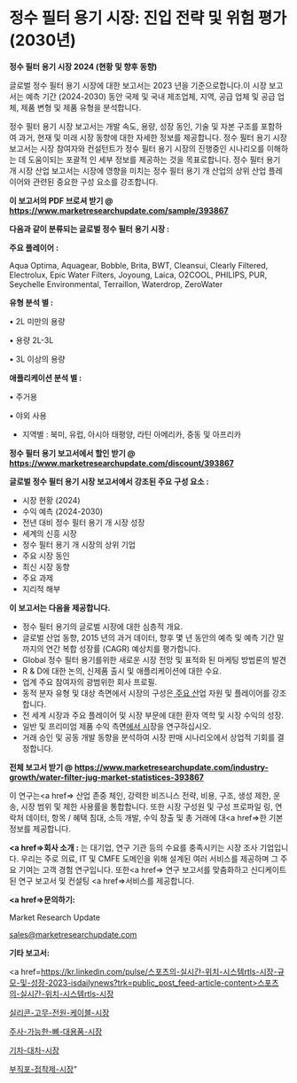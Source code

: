 # 정수 필터 용기 시장: 진입 전략 및 위험 평가(2030년)

<strong>정수 필터 용기 시장 2024 (현황 및 향후 동향)</strong>

글로벌 정수 필터 용기 시장에 대한 보고서는 2023 년을 기준으로합니다.이 시장 보고서는 예측 기간 (2024-2030) 동안 국제 및 국내 제조업체, 지역, 공급 업체 및 공급 업체, 제품 변형 및 제품 유형을 분석합니다.

정수 필터 용기 시장 보고서는 개발 속도, 용량, 성장 동인, 기술 및 자본 구조를 포함하여 과거, 현재 및 미래 시장 동향에 대한 자세한 정보를 제공합니다. 정수 필터 용기 시장 보고서는 시장 참여자와 컨설턴트가 정수 필터 용기 시장의 진행중인 시나리오를 이해하는 데 도움이되는 포괄적 인 세부 정보를 제공하는 것을 목표로합니다. 정수 필터 용기 개 시장 산업 보고서는 시장에 영향을 미치는 정수 필터 용기 개 산업의 상위 산업 플레이어와 관련된 중요한 구성 요소를 강조합니다.



<strong>이 보고서의 PDF 브로셔 받기 @ <a href=https://www.marketresearchupdate.com/sample/393867>https://www.marketresearchupdate.com/sample/393867</a></strong>



<strong>다음과 같이 분류되는 글로벌 정수 필터 용기 시장 :</strong>



<strong>주요 플레이어 :</strong>

Aqua Optima, Aquagear, Bobble, Brita, BWT, Cleansui, Clearly Filtered, Electrolux, Epic Water Filters, Joyoung, Laica, O2COOL, PHILIPS, PUR, Seychelle Environmental, Terraillon, Waterdrop, ZeroWater



<strong>유형 분석 별 :</strong>

• 2L 미만의 용량

• 용량 2L-3L

• 3L 이상의 용량



<strong>애플리케이션 분석 별 :</strong>

• 주거용

• 야외 사용

<ul>
  <li>지역별 : 북미, 유럽, 아시아 태평양, 라틴 아메리카, 중동 및 아프리카</li>
</ul>


<strong>정수 필터 용기 보고서에서 할인 받기 @ <a href=https://www.marketresearchupdate.com/discount/393867>https://www.marketresearchupdate.com/discount/393867</a></strong>



<strong>글로벌 정수 필터 용기 시장 보고서에서 강조된 주요 구성 요소 :</strong>
<ul>
  <li>시장 현황 (2024)</li>
  <li>수익 예측 (2024-2030)</li>
  <li>전년 대비 정수 필터 용기 개 시장 성장</li>
  <li>세계의 신흥 시장</li>
  <li>정수 필터 용기 개 시장의 상위 기업</li>
  <li>주요 시장 동인</li>
  <li>최신 시장 동향</li>
  <li>주요 과제</li>
  <li>지리적 해부</li>
</ul>


<strong>이 보고서는 다음을 제공합니다.</strong>
<ul>
  <li>정수 필터 용기의 글로벌 시장에 대한 심층적 개요.</li>
  <li>글로벌 산업 동향, 2015 년의 과거 데이터, 향후 몇 년 동안의 예측 및 예측 기간 말까지의 연간 복합 성장률 (CAGR) 예상치를 평가합니다.</li>
  <li>Global 정수 필터 용기를위한 새로운 시장 전망 및 표적화 된 마케팅 방법론의 발견</li>
  <li>R &amp; D에 대한 논의, 신제품 출시 및 애플리케이션에 대한 수요.</li>
  <li>업계 주요 참여자의 광범위한 회사 프로필.</li>
  <li>동적 분자 유형 및 대상 측면에서 시장의 구성은<a href=> 주요 산</a>업 자원 및 플레이어를 강조합니다.</li>
  <li>전 세계 시장과 주요 플레이어 및 시장 부문에 대한 환자 역학 및 시장 수익의 성장.</li>
  <li>일반 및 프리미엄 제품 수익 측면<a href=>에서 시</a>장을 연구하십시오.</li>
  <li>거래 승인 및 공동 개발 동향을 분석하여 시장 판매 시나리오에서 상업적 기회를 결정합니다.</li>
</ul>



<strong>전체 보고서 받기 @ <a href=https://www.marketresearchupdate.com/industry-growth/water-filter-jug-market-statistices-393867>https://www.marketresearchupdate.com/industry-growth/water-filter-jug-market-statistices-393867</a></strong>

이 연구는<a href=> 산업 존중</a> 체인, 강력한 비즈니스 전략, 비용, 구조, 생성 제한, 운송, 시장 범위 및 제한 사용률을 통합합니다. 또한 시장 구성원 및 구성 프로파일 링, 연락처 데이터, 항목 / 혜택 침대, 소득 개발, 수익 창출 및 총 거래에 대<a href=>한 기본 </a>정보를 제공합니다.



<strong><a href=>회사 소</a>개 :</strong>
는 대기업, 연구 기관 등의 수요를 충족시키는 시장 조사 기업입니다. 우리는 주로 의료, IT 및 CMFE 도메인을 위해 설계된 여러 서비스를 제공하며 그 주요 기여는 고객 경험 연구입니다. 또한<a href=> 연구 보</a>고서를 맞춤화하고 신디케이트 된 연구 보고서 및 컨설팅 <a href=>서비스</a>를 제공합니다.



<strong><a href=>문의하기:</a></strong>

Market Research Update

sales@marketresearchupdate.com



<strong>기타 보고서:</strong>

<a href=https://kr.linkedin.com/pulse/스포츠의-실시간-위치-시스템rtls-시장-규모-및-성장-2023-isdailynews?trk=public_post_feed-article-content>스포츠의-실시간-위치-시스템rtls-시장</a>

<a href=https://www.linkedin.com/pulse/실리콘-고무-전원-케이블-시장-현재-및-미래-성장-2029-analytics-alchemy-360-analysis-wsa8f/>실리콘-고무-전원-케이블-시장</a>

<a href=https://www.linkedin.com/pulse/주사-가능한-뼈-대용품-시장-세분화-연구-및-목표-고객2029년-isdailynews-yipsf/>주사-가능한-뼈-대용품-시장</a>

<a href=https://www.linkedin.com/pulse/기차-대차-시장-세분화-연구-및-목표-고객2029년-consumer-connection-compendium-ana-bwgmf/>기차-대차-시장</a>

<a href=https://www.linkedin.com/pulse/부직포-접착제-시장-진입-전략-및-위험-평가2030년-data-dive-diaries-24-analysis-g5vbc/>부직포-접착제-시장</a>"
